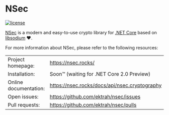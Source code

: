 # NSec

[![license](https://img.shields.io/github/license/ektrah/nsec.svg)](https://nsec.rocks/license)

[NSec](https://nsec.rocks/) is a modern and easy-to-use crypto library for
[.NET Core](https://dotnet.github.io/) based on
[libsodium](https://libsodium.org/) &#x2764;.

For more information about NSec, please refer to the following resources:

|                           |                                                       |
|:------------------------- |:----------------------------------------------------- |
| Project homepage:         | https://nsec.rocks/                                   |
| Installation:             | Soon&trade; (waiting for .NET Core 2.0 Preview)       |
| Online documentation:     | https://nsec.rocks/docs/api/nsec.cryptography         |
| Open issues:              | https://github.com/ektrah/nsec/issues                 |
| Pull requests:            | https://github.com/ektrah/nsec/pulls                  |
